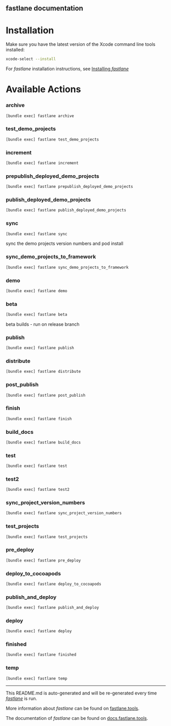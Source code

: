 fastlane documentation
----

# Installation

Make sure you have the latest version of the Xcode command line tools installed:

```sh
xcode-select --install
```

For _fastlane_ installation instructions, see [Installing _fastlane_](https://docs.fastlane.tools/#installing-fastlane)

# Available Actions

### archive

```sh
[bundle exec] fastlane archive
```



### test_demo_projects

```sh
[bundle exec] fastlane test_demo_projects
```



### increment

```sh
[bundle exec] fastlane increment
```



### prepublish_deployed_demo_projects

```sh
[bundle exec] fastlane prepublish_deployed_demo_projects
```



### publish_deployed_demo_projects

```sh
[bundle exec] fastlane publish_deployed_demo_projects
```



### sync

```sh
[bundle exec] fastlane sync
```

sync the demo projects version numbers and pod install

### sync_demo_projects_to_framework

```sh
[bundle exec] fastlane sync_demo_projects_to_framework
```



### demo

```sh
[bundle exec] fastlane demo
```



### beta

```sh
[bundle exec] fastlane beta
```

beta builds - run on release branch

### publish

```sh
[bundle exec] fastlane publish
```



### distribute

```sh
[bundle exec] fastlane distribute
```



### post_publish

```sh
[bundle exec] fastlane post_publish
```



### finish

```sh
[bundle exec] fastlane finish
```



### build_docs

```sh
[bundle exec] fastlane build_docs
```



### test

```sh
[bundle exec] fastlane test
```



### test2

```sh
[bundle exec] fastlane test2
```



### sync_project_version_numbers

```sh
[bundle exec] fastlane sync_project_version_numbers
```



### test_projects

```sh
[bundle exec] fastlane test_projects
```



### pre_deploy

```sh
[bundle exec] fastlane pre_deploy
```



### deploy_to_cocoapods

```sh
[bundle exec] fastlane deploy_to_cocoapods
```



### publish_and_deploy

```sh
[bundle exec] fastlane publish_and_deploy
```



### deploy

```sh
[bundle exec] fastlane deploy
```



### finished

```sh
[bundle exec] fastlane finished
```



### temp

```sh
[bundle exec] fastlane temp
```



----

This README.md is auto-generated and will be re-generated every time [_fastlane_](https://fastlane.tools) is run.

More information about _fastlane_ can be found on [fastlane.tools](https://fastlane.tools).

The documentation of _fastlane_ can be found on [docs.fastlane.tools](https://docs.fastlane.tools).
